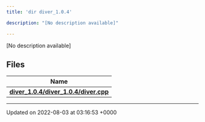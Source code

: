 ```yaml
---
title: 'dir diver_1.0.4'

description: "[No description available]"

---
```







[No description available]

## Files

| Name           |
| -------------- |
| **[diver_1.0.4/diver_1.0.4/diver.cpp](/documentation/code/darkbit_development/files/diver__1_80_84_2diver_8cpp/#file-diver-1.0.4/diver.cpp)**  |






-------------------------------

Updated on 2022-08-03 at 03:16:53 +0000
